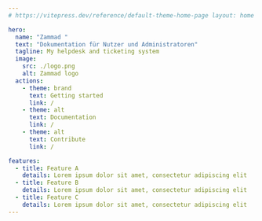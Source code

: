 ```yaml
---
# https://vitepress.dev/reference/default-theme-home-page layout: home

hero:
  name: "Zammad "
  text: "Dokumentation für Nutzer und Administratoren"
  tagline: My helpdesk and ticketing system
  image:
    src: ./logo.png
    alt: Zammad logo
  actions:
    - theme: brand
      text: Getting started
      link: /
    - theme: alt
      text: Documentation
      link: /
    - theme: alt
      text: Contribute
      link: /

features:
  - title: Feature A
    details: Lorem ipsum dolor sit amet, consectetur adipiscing elit
  - title: Feature B
    details: Lorem ipsum dolor sit amet, consectetur adipiscing elit
  - title: Feature C
    details: Lorem ipsum dolor sit amet, consectetur adipiscing elit
---
```

